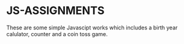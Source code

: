# JS-ASSIGNMENTS

These are some simple Javascipt works which includes a birth year calulator, counter and a coin toss game.
